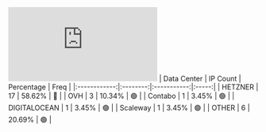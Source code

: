 ![Diagramm](https://github.com/obajay/StateSync-snapshots/blob/main/Projects/Rebus/1/README.md)
| Data Center | IP Count | Percentage | Freq |
|:------------:|:--------:|:-----------:|:-----:|
| HETZNER | 17 | 58.62% | 🔴 |
| OVH | 3 | 10.34% | 🟢 |
| Contabo | 1 | 3.45% | 🟢 |
| DIGITALOCEAN | 1 | 3.45% | 🟢 |
| Scaleway | 1 | 3.45% | 🟢 |
| OTHER | 6 | 20.69% | 🟢 |